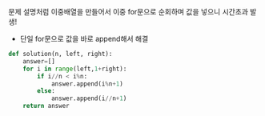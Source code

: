 문제 설명처럼 이중배열을 만들어서 이중 for문으로
순회하며 값을 넣으니 시간초과 발생!

- 단일 for문으로 값을 바로 append해서 해결
```python
def solution(n, left, right):
    answer=[]
    for i in range(left,1+right):
        if i//n < i%n:
            answer.append(i%n+1)
        else:
            answer.append(i//n+1)
    return answer
```